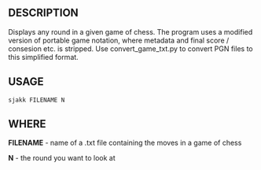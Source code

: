 ## DESCRIPTION

Displays any round in a given game of chess.
The program uses a modified version of portable game notation, where metadata and final score / consesion etc. is stripped.
Use convert_game_txt.py to convert PGN files to this simplified format.

## USAGE

```
sjakk FILENAME N
```

## WHERE

**FILENAME** - name of a .txt file containing the moves in a game of chess

**N** - the round you want to look at
